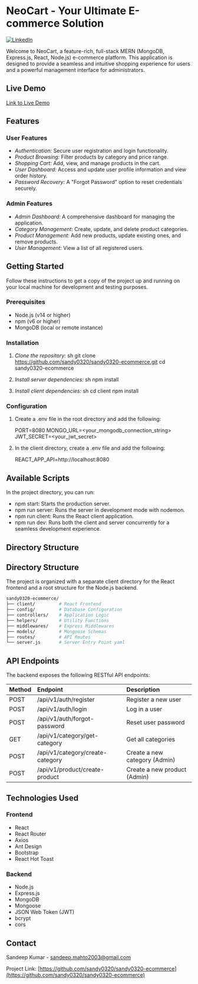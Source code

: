 # NeoCart - Your Ultimate E-commerce Solution

[![LinkedIn](https://img.shields.io/badge/-LinkedIn-blue?style=flat-square&logo=linkedin&logoColor=white&link=https://www.linkedin.com/in/sandeep-kumar-4205ab318/)](https://www.linkedin.com/in/sandeep-kumar-4205ab318/)

Welcome to NeoCart, a feature-rich, full-stack MERN (MongoDB, Express.js, React, Node.js) e-commerce platform. This application is designed to provide a seamless and intuitive shopping experience for users and a powerful management interface for administrators.

## Live Demo

[Link to Live Demo](https://neocart.onrender.com)

## Features

### User Features

*   *Authentication:* Secure user registration and login functionality.
*   *Product Browsing:* Filter products by category and price range.
*   *Shopping Cart:* Add, view, and manage products in the cart.
*   *User Dashboard:* Access and update user profile information and view order history.
*   *Password Recovery:* A "Forgot Password" option to reset credentials securely.

### Admin Features

*   *Admin Dashboard:* A comprehensive dashboard for managing the application.
*   *Category Management:* Create, update, and delete product categories.
*   *Product Management:* Add new products, update existing ones, and remove products.
*   *User Management:* View a list of all registered users.

## Getting Started

Follow these instructions to get a copy of the project up and running on your local machine for development and testing purposes.

### Prerequisites

*   Node.js (v14 or higher)
*   npm (v6 or higher)
*   MongoDB (local or remote instance)

### Installation

1.  *Clone the repository:*
sh
    git clone https://github.com/sandy0320/sandy0320-ecommerce.git
    cd sandy0320-ecommerce
    

2.  *Install server dependencies:*
    sh
    npm install
    

3.  *Install client dependencies:*
    sh
    cd client
    npm install
    

### Configuration

1.  Create a .env file in the root directory and add the following:
    
    PORT=8080
    MONGO_URL=<your_mongodb_connection_string>
    JWT_SECRET=<your_jwt_secret>
    

2.  In the client directory, create a .env file and add the following:
    
    REACT_APP_API=http://localhost:8080
    

## Available Scripts

In the project directory, you can run:
*   npm start: Starts the production server.
*   npm run server: Runs the server in development mode with nodemon.
*   npm run client: Runs the React client application.
*   npm run dev: Runs both the client and server concurrently for a seamless development experience.

## Directory Structure

## Directory Structure

The project is organized with a separate client directory for the React frontend and a root structure for the Node.js backend.

```bash
sandy0320-ecommerce/
├── client/         # React Frontend
├── config/         # Database Configuration
├── controllers/    # Application Logic
├── helpers/        # Utility Functions
├── middlewares/    # Express Middlewares
├── models/         # Mongoose Schemas
├── routes/         # API Routes
└── server.js       # Server Entry Point yaml
```

## API Endpoints

The backend exposes the following RESTful API endpoints:

| Method | Endpoint                      | Description                               |
| :----- | :---------------------------- | :---------------------------------------- |
| POST   | /api/v1/auth/register       | Register a new user                       |
| POST   | /api/v1/auth/login          | Log in a user                             |
| POST   | /api/v1/auth/forgot-password| Reset user password                       |
| GET    | /api/v1/category/get-category| Get all categories                        |
| POST   | /api/v1/category/create-category | Create a new category (Admin)          |
| POST   | /api/v1/product/create-product | Create a new product (Admin)             |

## Technologies Used

### Frontend

*   React
*   React Router
*   Axios
*   Ant Design
*   Bootstrap
*   React Hot Toast

### Backend

*   Node.js
*   Express.js
*   MongoDB
*   Mongoose
*   JSON Web Token (JWT)
*   bcrypt
*   cors

## Contact

Sandeep Kumar - [sandeep.mahto2003@gmail.com](mailto:sandeep.mahto2003@gmail.com)

Project Link: [https://github.com/sandy0320/sandy0320-ecommerce](https://github.com/sandy0320/sandy0320-ecommerce)
